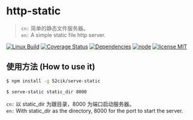 # http-static

> `cn:` 简单的静态文件服务器。  
> `en:` A simple static file http server.  

[![Linux Build][travis-image]][travis-url]
[![Coverage Status][coveralls-image]][coveralls-url]
[![Dependencies][dependencies-image]][dependencies-url]
[![node][node-image]][node-url]
[![license MIT][license-image]][license-url]

## 使用方法 (How to use it)

``` sh
$ npm install -g 52cik/serve-static
```

``` sh
$ serve-static static_dir 8000
```

`cn:` 以 static_dir 为跟目录，8000 为端口启动服务器。  
`en:` With static_dir as the directory, 8000 for the port to start the server.



[travis-url]: https://travis-ci.org/52cik/http-static
[travis-image]: https://img.shields.io/travis/52cik/http-static/master.svg?label=linux

[coveralls-url]: https://coveralls.io/github/52cik/http-static?branch=master
[coveralls-image]: https://coveralls.io/repos/52cik/http-static/badge.svg?branch=master&service=github

[license-url]: https://opensource.org/licenses/MIT
[license-image]: https://img.shields.io/badge/license-MIT-blue.svg

[dependencies-url]: https://david-dm.org/52cik/http-static
[dependencies-image]: https://img.shields.io/david/52cik/http-static.svg?style=flat

[node-url]: https://nodejs.org
[node-image]: https://img.shields.io/node/v/gh-badges.svg

